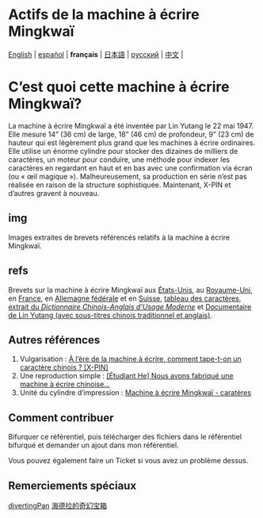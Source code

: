 # Actifs de la machine à écrire Mingkwaï

[English](https://github.com/ExpedicHabbet/MingkwaiAssets/blob/main/README.md) |
[español](https://github.com/ExpedicHabbet/MingkwaiAssets/blob/main/LEEME.md) |
__français__ |
[日本語](https://github.com/ExpedicHabbet/MingkwaiAssets/blob/main/README-JA.md) |
[русский](https://github.com/ExpedicHabbet/MingkwaiAssets/blob/main/README-RU.md) |
[中文](https://github.com/ExpedicHabbet/MingkwaiAssets/blob/main/README-ZH.md) |

# C’est quoi cette machine à écrire Mingkwaï?

La machine à écrire Mingkwaï a été inventée par Lin Yutang le 22 mai 1947. Elle mesure 14” (36 cm) de large, 18” (46 cm) de profondeur, 9” (23 cm) de hauteur qui est légèrement plus grand que les machines à écrire ordinaires. Elle utilise un énorme cylindre pour stocker des dizaines de milliers de caractères, un moteur pour conduire, une méthode pour indexer les caractères en regardant en haut et en bas avec une confirmation via écran (ou « œil magique »). Malheureusement, sa production en série n’est pas réalisée en raison de la structure sophistiquée. Maintenant, X-PIN et d’autres gravent à nouveau.

## img

Images extraites de brevets référencés relatifs à la machine à écrire Mingkwaï.

## refs

Brevets sur la machine à écrire Mingkwaï aux [États-](https://github.com/ExpedicHabbet/MingkwaiAssets/blob/main/refs/US2613795A.pdf)[Unis](https://github.com/ExpedicHabbet/MingkwaiAssets/blob/main/refs/US2613794A.pdf), au [Royaume-Uni](https://github.com/ExpedicHabbet/MingkwaiAssets/blob/main/refs/GB711462A.pdf), en [France](https://github.com/ExpedicHabbet/MingkwaiAssets/blob/main/refs/FR984303A.pdf), en [Allemagne fédérale](https://github.com/ExpedicHabbet/MingkwaiAssets/blob/main/refs/DE922774C.pdf) et en [Suisse](https://github.com/ExpedicHabbet/MingkwaiAssets/blob/main/refs/CH327313A.pdf), [tableau des caractères](https://github.com/ExpedicHabbet/MingkwaiAssets/blob/main/refs/字表·明快華文打字機.pdf), [extrait du _Dictionnaire Chinois-Anglais d’Usage Moderne_](https://github.com/ExpedicHabbet/MingkwaiAssets/blob/main/refs/林語堂《當代漢英詞典》摘錄.pdf) et [Documentaire de Lin Yutang (avec sous-titres chinois traditionnel et anglais)](https://github.com/ExpedicHabbet/MingkwaiAssets/blob/main/refs/林語堂紀錄片(1985年).mp4).

## Autres références

1. Vulgarisation : [À l’ère de la machine à écrire, comment tape-t-on un caractère chinois ? [X-PIN]](https://www.bilibili.com/video/BV1eM4y1w7JF/)
2. Une reproduction simple : [[Étudiant He] Nous avons fabriqué une machine à écrire chinoise...](https://www.bilibili.com/video/BV1Sk4y1471G/)
3. Unité du cylindre d’impression : [Machine à écrire Mingkwaï - caratères](https://www.mfuns.net/video/50363)

## Comment contribuer

Bifurquer ce référentiel, puis télécharger des fichiers dans le référentiel bifurqué et demander un ajout dans mon référentiel.

Vous pouvez également faire un Ticket si vous avez un problème dessus.

## Remerciements spéciaux

[divertingPan](https://github.com/divertingPan)
[海德拉的奇幻宝箱](https://www.mfuns.net/member/34656)